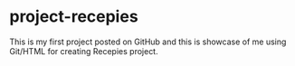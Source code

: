 # project-recepies

This is my first project posted on GitHub and this is showcase of me using Git/HTML for creating Recepies project.

